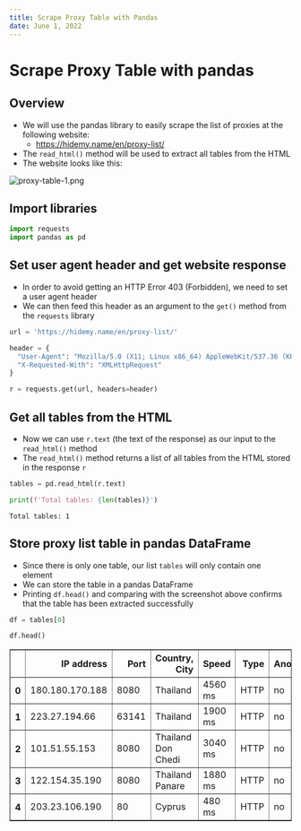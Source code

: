 ```yaml
---
title: Scrape Proxy Table with Pandas
date: June 1, 2022
---
```


# Scrape Proxy Table with pandas
## Overview
* We will use the pandas library to easily scrape the list of proxies at the following website:
    * https://hidemy.name/en/proxy-list/
* The `read_html()` method will be used to extract all tables from the HTML
* The website looks like this:

![proxy-table-1.png](attachment:proxy-table-1.png)

## Import libraries


```python
import requests
import pandas as pd
```

## Set user agent header and get website response
* In order to avoid getting an HTTP Error 403 (Forbidden), we need to set a user agent header
* We can then feed this header as an argument to the `get()` method from the `requests` library


```python
url = 'https://hidemy.name/en/proxy-list/'

header = {
  "User-Agent": "Mozilla/5.0 (X11; Linux x86_64) AppleWebKit/537.36 (KHTML, like Gecko) Chrome/50.0.2661.75 Safari/537.36",
  "X-Requested-With": "XMLHttpRequest"
}

r = requests.get(url, headers=header)
```

## Get all tables from the HTML
* Now we can use `r.text` (the text of the response) as our input to the `read_html()` method
* The `read_html()` method returns a list of all tables from the HTML stored in the response `r`


```python
tables = pd.read_html(r.text)

print(f'Total tables: {len(tables)}')
```

    Total tables: 1


## Store proxy list table in pandas DataFrame
* Since there is only one table, our list `tables` will only contain one element
* We can store the table in a pandas DataFrame
* Printing `df.head()` and comparing with the screenshot above confirms that the table has been extracted successfully


```python
df = tables[0]

df.head()
```




<div>
<style scoped>
    .dataframe tbody tr th:only-of-type {
        vertical-align: middle;
    }

    .dataframe tbody tr th {
        vertical-align: top;
    }

    .dataframe thead th {
        text-align: right;
    }
</style>
<table border="1" class="dataframe">
  <thead>
    <tr style="text-align: right;">
      <th></th>
      <th>IP address</th>
      <th>Port</th>
      <th>Country, City</th>
      <th>Speed</th>
      <th>Type</th>
      <th>Anonymity</th>
      <th>Latest update</th>
    </tr>
  </thead>
  <tbody>
    <tr>
      <th>0</th>
      <td>180.180.170.188</td>
      <td>8080</td>
      <td>Thailand</td>
      <td>4560 ms</td>
      <td>HTTP</td>
      <td>no</td>
      <td>41 seconds</td>
    </tr>
    <tr>
      <th>1</th>
      <td>223.27.194.66</td>
      <td>63141</td>
      <td>Thailand</td>
      <td>1900 ms</td>
      <td>HTTP</td>
      <td>no</td>
      <td>43 seconds</td>
    </tr>
    <tr>
      <th>2</th>
      <td>101.51.55.153</td>
      <td>8080</td>
      <td>Thailand Don Chedi</td>
      <td>3040 ms</td>
      <td>HTTP</td>
      <td>no</td>
      <td>43 seconds</td>
    </tr>
    <tr>
      <th>3</th>
      <td>122.154.35.190</td>
      <td>8080</td>
      <td>Thailand Panare</td>
      <td>1880 ms</td>
      <td>HTTP</td>
      <td>no</td>
      <td>43 seconds</td>
    </tr>
    <tr>
      <th>4</th>
      <td>203.23.106.190</td>
      <td>80</td>
      <td>Cyprus</td>
      <td>480 ms</td>
      <td>HTTP</td>
      <td>no</td>
      <td>1 minutes</td>
    </tr>
  </tbody>
</table>
</div>


